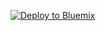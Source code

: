 [![Deploy to Bluemix](https://bluemix.net/deploy/button.png)](https://console.bluemix.net/devops/setup/deploy/?repository=https://github.com/alembe/MendixKubeTest&repository_token=8b19301a3a0df1f37cecd60e9e22134dbb88e021&env_id=ibm:yp:us-south)
